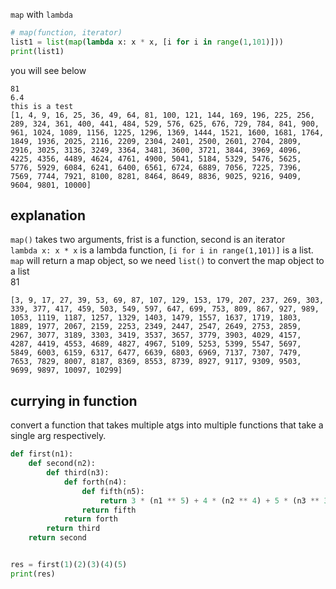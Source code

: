 `map` with `lambda`

```python
# map(function, iterator)
list1 = list(map(lambda x: x * x, [i for i in range(1,101)]))
print(list1)
```

you will see below
```
81
6.4
this is a test
[1, 4, 9, 16, 25, 36, 49, 64, 81, 100, 121, 144, 169, 196, 225, 256, 289, 324, 361, 400, 441, 484, 529, 576, 625, 676, 729, 784, 841, 900, 961, 1024, 1089, 1156, 1225, 1296, 1369, 1444, 1521, 1600, 1681, 1764, 1849, 1936, 2025, 2116, 2209, 2304, 2401, 2500, 2601, 2704, 2809, 2916, 3025, 3136, 3249, 3364, 3481, 3600, 3721, 3844, 3969, 4096, 4225, 4356, 4489, 4624, 4761, 4900, 5041, 5184, 5329, 5476, 5625, 5776, 5929, 6084, 6241, 6400, 6561, 6724, 6889, 7056, 7225, 7396, 7569, 7744, 7921, 8100, 8281, 8464, 8649, 8836, 9025, 9216, 9409, 9604, 9801, 10000]
```

## explanation
`map()` takes two arguments, frist is a function, second is an iterator</br>
`lambda x: x * x` is a lambda function, `[i for i in range(1,101)]` is a list.</br>
`map` will return a map object, so we need `list()` to convert the map object to a list</br>81
```
[3, 9, 17, 27, 39, 53, 69, 87, 107, 129, 153, 179, 207, 237, 269, 303, 339, 377, 417, 459, 503, 549, 597, 647, 699, 753, 809, 867, 927, 989, 1053, 1119, 1187, 1257, 1329, 1403, 1479, 1557, 1637, 1719, 1803, 1889, 1977, 2067, 2159, 2253, 2349, 2447, 2547, 2649, 2753, 2859, 2967, 3077, 3189, 3303, 3419, 3537, 3657, 3779, 3903, 4029, 4157, 4287, 4419, 4553, 4689, 4827, 4967, 5109, 5253, 5399, 5547, 5697, 5849, 6003, 6159, 6317, 6477, 6639, 6803, 6969, 7137, 7307, 7479, 7653, 7829, 8007, 8187, 8369, 8553, 8739, 8927, 9117, 9309, 9503, 9699, 9897, 10097, 10299]
```

## currying in function
convert a function that takes multiple atgs into multiple functions that take a single arg respectively.
```python
def first(n1):
    def second(n2):
        def third(n3):
            def forth(n4):
                def fifth(n5):
                    return 3 * (n1 ** 5) + 4 * (n2 ** 4) + 5 * (n3 ** 3) + 6 * (n4 ** 2) + 7 * (n5 ** 1)
                return fifth
            return forth
        return third
    return second


res = first(1)(2)(3)(4)(5)
print(res)
```